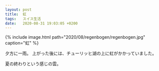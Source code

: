```yaml
---
layout: post
title:  虹
tags:	スイス生活
date:	2020-08-31 19:03:05 +0200
---
```

{% include image.html
    path="2020/08/regenbogen/regenbogen.jpg"
    caption="虹" %}

夕方に一雨。
上がった後には、チューリッヒ湖の上に虹がかかっていました。

夏の終わりという感じの雲。